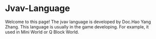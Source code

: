# Jvav-Language
Welcome to this page!
The jvav language is developed by Doc.Hao Yang Zhang. This language is usually in the game developing. For example, it used in Mini World or Q Block World. 

